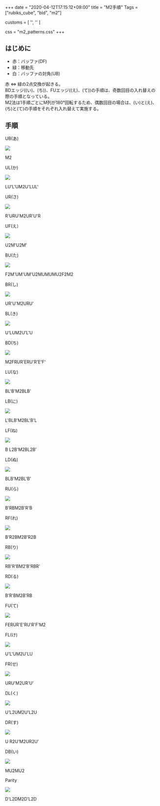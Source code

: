 +++
date = "2020-04-12T17:15:12+09:00"
title = "M2手順"
Tags = ["rubiks_cube", "bld", "m2"]

customs = [
  '<link rel="stylesheet" href="https://cdnjs.cloudflare.com/ajax/libs/izimodal/1.4.2/css/iziModal.css" integrity="sha256-m/nnXscwkcMbAFsUOys9WKr+MzlZz3q7EcJpkOxItaU=" crossorigin="anonymous" />',
  '<script src="https://cdnjs.cloudflare.com/ajax/libs/izimodal/1.4.2/js/iziModal.js" integrity="sha256-rPSLT4QVhivrxPwK7xeqPLVWDDtc2YHkZHVxs1I6u9Y=" crossorigin="anonymous"></script>'
]

css = "m2_patterns.css"
+++

## はじめに

- 赤：バッファ(DF)
- 緑：移動先  
- 白：バッファの対角(UB)

赤 ⇔ 緑の2点交換が起きる。  
BDエッジ((い)、(ち))、FUエッジ((え)、(て))の手順は、奇数回目の入れ替えの際の手順となっている。  
M2法は1手順ごとにM列が180°回転するため、偶数回目の場合は、(い)と(え)、(ち)と(て)の手順をそれぞれ入れ替えて実施する。

## 手順

<div class="pattern">
  <p>UB(あ)</p>
  <div class="type">
    <div class="lc"><img src="/rubiks_cube/img/m2/ub.png"></div><div class="rc"><p class="steps" data-visibles="df3,ub4">M2</p></div>
  </div>
</div>
<div class="pattern">
  <p>UL(か)</p>
  <div class="type">
    <div class="lc"><img src="/rubiks_cube/img/m2/ul.png"></div><div class="rc"><p class="steps" data-visibles="df3,ul4,ub0">LU'L'UM2U'LUL'</p></div>
  </div>
</div>
<div class="pattern">
  <p>UR(さ)</p>
  <div class="type">
    <div class="lc"><img src="/rubiks_cube/img/m2/ur.png"></div><div class="rc"><p class="steps" data-visibles="df3,ur4,ub0">R'URU'M2UR'U'R</p></div>
  </div>
</div>
<div class="pattern">
  <p>UF(え）</p>
  <div class="type">
    <div class="lc"><img src="/rubiks_cube/img/m2/uf.png"></div><div class="rc"><p class="steps" data-visibles="df3,uf4,ub0">U2M'U2M'</p></div>
  </div>
</div>
<div class="pattern">
  <p>BU(た)</p>
  <div class="type">
    <div class="lc"><img src="/rubiks_cube/img/m2/bu.png"></div><div class="rc"><p class="steps" data-visibles="df3,bu4">F2M'UM'UM'U2MUMUMU2F2M2</p></div>
  </div>
</div>
<div class="pattern">
  <p>BR(し)</p>
  <div class="type">
    <div class="lc"><img src="/rubiks_cube/img/m2/br.png"></div><div class="rc"><p class="steps" data-visibles="df3,br4,ub0">UR'U'M2URU'</p></div>
  </div>
</div>
<div class="pattern">
  <p>BL(き)</p>
  <div class="type">
    <div class="lc"><img src="/rubiks_cube/img/m2/bl.png"></div><div class="rc"><p class="steps" data-visibles="df3,bl4,ub0">U'LUM2U'L'U</p></div>
  </div>
</div>
<div class="pattern">
  <p>BD(ち)</p>
  <div class="type">
    <div class="lc"><img src="/rubiks_cube/img/m2/bd.png"></div><div class="rc"><p class="steps" data-visibles="df3,bd4,ub0">M2FRUR'ERU'R'E'F'</p></div>
  </div>
</div>
<div class="pattern">
  <p>LU(な)</p>
  <div class="type">
    <div class="lc"><img src="/rubiks_cube/img/m2/lu.png"></div><div class="rc"><p class="steps" data-visibles="df3,lu4,ub0">BL'B'M2BLB'</p></div>
  </div>
</div>
<div class="pattern">
  <p>LB(に)</p>
  <div class="type">
    <div class="lc"><img src="/rubiks_cube/img/m2/lb.png"></div><div class="rc"><p class="steps" data-visibles="df3,lb4,ub0">L'BLB'M2BL'B'L</p></div>
  </div>
</div>
<div class="pattern">
  <p>LF(ね)</p>
  <div class="type">
    <div class="lc"><img src="/rubiks_cube/img/m2/lf.png"></div><div class="rc"><p class="steps" data-visibles="df3,lf4,ub0">B L2B'M2BL2B'</p></div>
  </div>
</div>
<div class="pattern">
  <p>LD(ぬ)</p>
  <div class="type">
    <div class="lc"><img src="/rubiks_cube/img/m2/ld.png"></div><div class="rc"><p class="steps" data-visibles="df3,ld4,ub0">BLB'M2BL'B'</p></div>
  </div>
</div>
<div class="pattern">
  <p>RU(ら)</p>
  <div class="type">
    <div class="lc"><img src="/rubiks_cube/img/m2/ru.png"></div><div class="rc"><p class="steps" data-visibles="df3,ru4,ub0">B'RBM2B'R'B</p></div>
  </div>
</div>
<div class="pattern">
  <p>RF(れ)</p>
  <div class="type">
    <div class="lc"><img src="/rubiks_cube/img/m2/rf.png"></div><div class="rc"><p class="steps" data-visibles="df3,rf4,ub0">B'R2BM2B'R2B</p></div>
  </div>
</div>
<div class="pattern">
  <p>RB(り)</p>
  <div class="type">
    <div class="lc"><img src="/rubiks_cube/img/m2/rb.png"></div><div class="rc"><p class="steps" data-visibles="df3,rb4,ub0">RB'R'BM2’B'RBR'</p></div>
  </div>
</div>
<div class="pattern">
  <p>RD(る)</p>
  <div class="type">
    <div class="lc"><img src="/rubiks_cube/img/m2/rd.png"></div><div class="rc"><p class="steps" data-visibles="df3,rd4,ub0">B'R'BM2B'RB</p></div>
  </div>
</div>
<div class="pattern">
  <p>FU(て)</p>
  <div class="type">
    <div class="lc"><img src="/rubiks_cube/img/m2/fu.png"></div><div class="rc"><p class="steps" data-visibles="df3,fu4,ub0">FERUR'E'RU'R'F'M2</p></div>
  </div>
</div>
<div class="pattern">
  <p>FL(け)</p>
  <div class="type">
    <div class="lc"><img src="/rubiks_cube/img/m2/fl.png"></div><div class="rc"><p class="steps" data-visibles="df3,fl4,ub0">U'L'UM2U'LU</p></div>
  </div>
</div>
<div class="pattern">
  <p>FR(せ)</p>
  <div class="type">
    <div class="lc"><img src="/rubiks_cube/img/m2/fr.png"></div><div class="rc"><p class="steps" data-visibles="df3,fr4,ub0">URU'M2UR'U'</p></div>
  </div>
</div>
<div class="pattern">
  <p>DL(く)</p>
  <div class="type">
    <div class="lc"><img src="/rubiks_cube/img/m2/dl.png"></div><div class="rc"><p class="steps" data-visibles="df3,dl4,ub0">U'L2UM2U'L2U</p></div>
  </div>
</div>
<div class="pattern">
  <p>DR(す)</p>
  <div class="type">
    <div class="lc"><img src="/rubiks_cube/img/m2/dr.png"></div><div class="rc"><p class="steps" data-visibles="df3,dr4,ub0">U R2U'M2UR2U'</p></div>
  </div>
</div>
<div class="pattern">
  <p>DB(い)</p>
  <div class="type">
    <div class="lc"><img src="/rubiks_cube/img/m2/db.png"></div><div class="rc"><p class="steps" data-visibles="df3,db4,ub0">MU2MU2</p></div>
  </div>
</div>
<div class="pattern">
  <p>Parity</p>
  <div class="type">
    <div class="lc"><img src="/rubiks_cube/img/m2/parity.png"></div><div class="rc"><p class="steps" data-visibles="df3,ul4,ub0">D'L2DM2D'L2D</p></div>
  </div>
</div>

<script src="/rubiks_cube/js/m2_patterns.js"></script>
